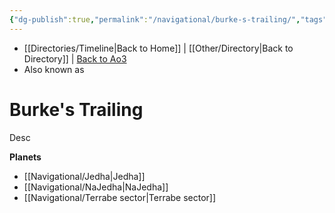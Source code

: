 ```yaml
---
{"dg-publish":true,"permalink":"/navigational/burke-s-trailing/","tags":["map","hyperlane","unfinished"],"dgHomeLink":false}
---
```


- [[Directories/Timeline\|Back to Home]] | [[Other/Directory\|Back to Directory]] | [Back to Ao3](https://archiveofourown.org/works/19334440/chapters/45992584)
- Also known as 

# Burke's Trailing
Desc

**Planets**
- [[Navigational/Jedha\|Jedha]]
- [[Navigational/NaJedha\|NaJedha]]
- [[Navigational/Terrabe sector\|Terrabe sector]]
